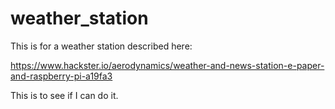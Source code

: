 # weather_station
This is for a weather station described here:

https://www.hackster.io/aerodynamics/weather-and-news-station-e-paper-and-raspberry-pi-a19fa3

This is to see if I can do it.